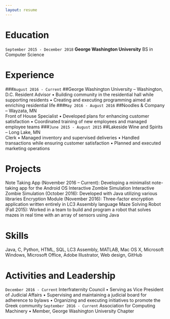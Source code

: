 ```yaml
---
layout: resume
---
```


# Education

`September 2015 - December 2018`
__George Washington University__
BS in Computer Science

# Experience
###`August 2016 - Current`
##George Washington University – Washington, D.C. 
Resident Advisor
• Building community in the residential hall while supporting residents
• Creating and executing programming aimed at enriching residential life 
###`May 2016 - August 2016`
##Noodles & Company – Wayzata, MN  
Front of House Specialist
• Developed plans for enhancing customer satisfaction
• Coordinated training of new employees and managed employee teams 
###`June 2015 - August 2015`
##Lakeside Wine and Spirits – Long Lake, MN  
Clerk
• Managed inventory and supervised deliveries
• Handled transactions while ensuring customer satisfaction
• Planned and executed marketing operations

# Projects

Note Taking App (November 2016 – Current): Developing a minimalist note-taking app for the Android OS Interactive Zombie Simulation Interactive Zombie Simulation (October 2016): Developed with Java utilizing various libraries
Encryption Module (November 2016): Three-factor encryption application written entirely in LC3 Assembly language
Maze Solving Robot (Fall 2015): Worked in a team to build and program a robot that solves mazes in real time with an array of sensors using Java


# Skills

Java, C, Python, HTML, SQL, LC3 Assembly, MATLAB, Mac OS X, Microsoft Windows, Microsoft Office, Adobe Illustrator, Web design, GitHub

# Activities and Leadership

`December 2016 - Current`
Interfraternity Council 
• Serving as Vice President of Judicial Affairs
• Supervising and maintaining a judicial board for adherence to bylaws
• Organizing and executing initiatives to promote the Greek community
`September 2016 - Current`
Association for Computing Machinery 
• Member, George Washington University Chapter



<!-- ### Footer

Last updated: May 2013 -->


